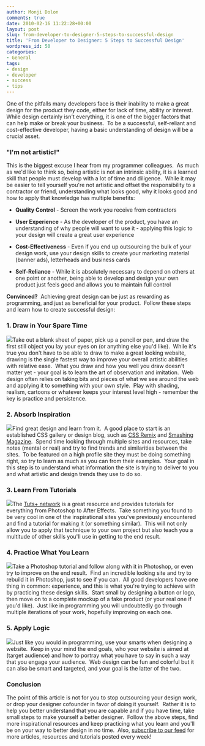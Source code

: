 ```yaml
---
author: Monji Dolon
comments: true
date: 2010-02-16 11:22:28+00:00
layout: post
slug: from-developer-to-designer-5-steps-to-successful-design
title: 'From Developer to Designer: 5 Steps to Successful Design'
wordpress_id: 50
categories:
- General
tags:
- design
- developer
- success
- tips
---
```


One of the pitfalls many developers face is their inability to make a great design for the product they code, either for lack of time, ability or interest.  While design certainly isn't everything, it is one of the bigger factors that can help make or break your business.  To be a successful, self-reliant and cost-effective developer, having a basic understanding of design will be a crucial asset.


### "I'm not artistic!"


This is the biggest excuse I hear from my programmer colleagues.  As much as we'd like to think so, being artistic is not an intrinsic ability, it is a learned skill that people must develop with a lot of time and diligence.  While it may be easier to tell yourself you're not artistic and offset the responsibility to a contractor or friend, understanding what looks good, why it looks good and how to apply that knowledge has multiple benefits:




  * **Quality Control** - Screen the work you receive from contractors


  * **User Experience** - As the developer of the product, you have an understanding of why people will want to use it - applying this logic to your design will create a great user experience


  * **Cost-Effectiveness** - Even if you end up outsourcing the bulk of your design work, use your design skills to create your marketing material (banner ads), letterheads and business cards


  * **Self-Reliance** - While it is absolutely necessary to depend on others at one point or another, being able to develop and design your own product just feels good and allows you to maintain full control


**Convinced?**  Achieving great design can be just as rewarding as programming, and just as beneficial for your product.  Follow these steps and learn how to create successful design:





### 1. Draw in Your Spare Time


![](http://devgrow.s3.amazonaws.com/assets/images/draw1.jpg)Take out a blank sheet of paper, pick up a pencil or pen, and draw the first still object you lay your eyes on (or anything else you'd like).  While it's true you don't have to be able to draw to make a great looking website, drawing is the single fastest way to improve your overall artistic abilities with relative ease.  What you draw and how you well you draw doesn't matter yet - your goal is to learn the art of observation and imitation.  Web design often relies on taking bits and pieces of what we see around the web and applying it to something with your own style.  Play with shading, realism, cartoons or whatever keeps your interest level high - remember the key is practice and persistence.





### 2. Absorb Inspiration


![](http://devgrow.s3.amazonaws.com/assets/images/absorb.jpg)Find great design and learn from it.  A good place to start is an established CSS gallery or design blog, such as [CSS Remix](http://www.cssremix.com/) and [Smashing Magazine](http://www.smashingmagazine.com/category/inspiration/).  Spend time looking through multiple sites and resources, take notes (mental or real) and try to find trends and similarities between the sites.  To be featured on a high profile site they must be doing something right, so try to learn as much as you can from their examples.  Your goal in this step is to understand what information the site is trying to deliver to you and what artistic and design trends they use to do so.





### 3. Learn From Tutorials


![](http://devgrow.s3.amazonaws.com/assets/images/tutorials.jpg)The [Tuts+ network](http://www.tutsplus.com/) is a great resource and provides tutorials for everything from Photoshop to After Effects.  Take something you found to be very cool in one of the inspirational sites you've previously encountered and find a tutorial for making it (or something similar).  This will not only allow you to apply that technique to your own project but also teach you a multitude of other skills you'll use in getting to the end result.





### 4. Practice What You Learn


![](http://devgrow.s3.amazonaws.com/assets/images/practice.gif)Take a Photoshop tutorial and follow along with it in Photoshop, or even try to improve on the end result.  Find an incredible looking site and try to rebuild it in Photoshop, just to see if you can.  All good developers have one thing in common: experience, and this is what you're trying to achieve with by practicing these design skills.  Start small by designing a button or logo, then move on to a complete mockup of a fake product (or your real one if you'd like).  Just like in programming you will undoubtedly go through multiple iterations of your work, hopefully improving on each one.





### 5. Apply Logic


![](http://devgrow.s3.amazonaws.com/assets/images/logic.gif)Just like you would in programming, use your smarts when designing a website.  Keep in your mind the end goals, who your website is aimed at (target audience) and how to portray what you have to say in such a way that you engage your audience.  Web design can be fun and colorful but it can also be smart and targeted, and your goal is the latter of the two.





### Conclusion


The point of this article is not for you to stop outsourcing your design work, or drop your designer cofounder in favor of doing it yourself.  Rather it is to help you better understand that you are capable and if you have time, take small steps to make yourself a better designer.  Follow the above steps, find more inspirational resources and keep practicing what you learn and you'll be on your way to better design in no time.  Also, [subscribe to our feed](http://feeds.feedburner.com/devgrow) for more articles, resources and tutorials posted every week!
